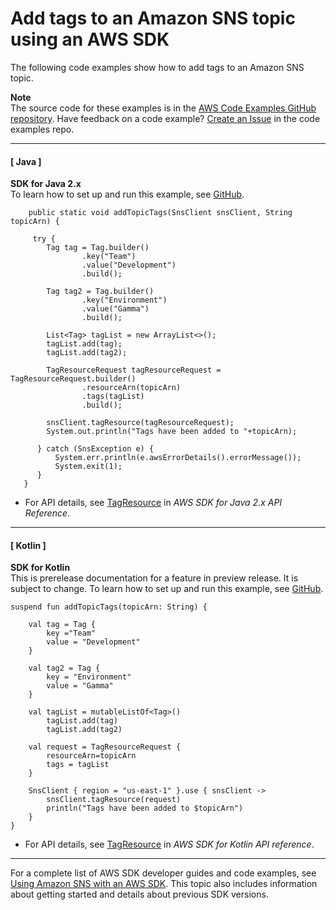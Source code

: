 # Add tags to an Amazon SNS topic using an AWS SDK<a name="example_sns_TagResource_section"></a>

The following code examples show how to add tags to an Amazon SNS topic\.

**Note**  
The source code for these examples is in the [AWS Code Examples GitHub repository](https://github.com/awsdocs/aws-doc-sdk-examples)\. Have feedback on a code example? [Create an Issue](https://github.com/awsdocs/aws-doc-sdk-examples/issues/new/choose) in the code examples repo\. 

------
#### [ Java ]

**SDK for Java 2\.x**  
 To learn how to set up and run this example, see [GitHub](https://github.com/awsdocs/aws-doc-sdk-examples/tree/main/javav2/example_code/sns#readme)\. 
  

```
    public static void addTopicTags(SnsClient snsClient, String topicArn) {

     try {
        Tag tag = Tag.builder()
                .key("Team")
                .value("Development")
                .build();

        Tag tag2 = Tag.builder()
                .key("Environment")
                .value("Gamma")
                .build();

        List<Tag> tagList = new ArrayList<>();
        tagList.add(tag);
        tagList.add(tag2);

        TagResourceRequest tagResourceRequest = TagResourceRequest.builder()
                .resourceArn(topicArn)
                .tags(tagList)
                .build();

        snsClient.tagResource(tagResourceRequest);
        System.out.println("Tags have been added to "+topicArn);

      } catch (SnsException e) {
          System.err.println(e.awsErrorDetails().errorMessage());
          System.exit(1);
      }
   }
```
+  For API details, see [TagResource](https://docs.aws.amazon.com/goto/SdkForJavaV2/sns-2010-03-31/TagResource) in *AWS SDK for Java 2\.x API Reference*\. 

------
#### [ Kotlin ]

**SDK for Kotlin**  
This is prerelease documentation for a feature in preview release\. It is subject to change\.
 To learn how to set up and run this example, see [GitHub](https://github.com/awsdocs/aws-doc-sdk-examples/tree/main/kotlin/services/sns#code-examples)\. 
  

```
suspend fun addTopicTags(topicArn: String) {

    val tag = Tag {
        key ="Team"
        value = "Development"
    }

    val tag2 = Tag {
        key = "Environment"
        value = "Gamma"
    }

    val tagList = mutableListOf<Tag>()
        tagList.add(tag)
        tagList.add(tag2)

    val request = TagResourceRequest {
        resourceArn=topicArn
        tags = tagList
    }

    SnsClient { region = "us-east-1" }.use { snsClient ->
        snsClient.tagResource(request)
        println("Tags have been added to $topicArn")
    }
}
```
+  For API details, see [TagResource](https://github.com/awslabs/aws-sdk-kotlin#generating-api-documentation) in *AWS SDK for Kotlin API reference*\. 

------

For a complete list of AWS SDK developer guides and code examples, see [Using Amazon SNS with an AWS SDK](sdk-general-information-section.md)\. This topic also includes information about getting started and details about previous SDK versions\.